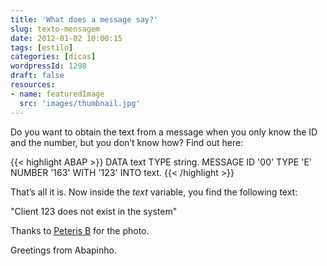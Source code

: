 ```yaml
---
title: 'What does a message say?'
slug: texto-mensagem
date: 2012-01-02 10:00:15
tags: [estilo]
categories: [dicas]
wordpressId: 1298
draft: false
resources:
- name: featuredImage
  src: 'images/thumbnail.jpg'
---
```

Do you want to obtain the text from a message when you only know the ID and the number, but you don’t know how? Find out here:


{{< highlight ABAP >}}
DATA text TYPE string.
MESSAGE ID '00' TYPE 'E' NUMBER '163' WITH '123' INTO text.
{{< /highlight >}}

That’s all it is. Now inside the _text_ variable, you find the following text:

"Client 123 does not exist in the system"

Thanks to [Peteris B][1] for the photo.

Greetings from Abapinho.

   [1]: http://www.flickr.com/photos/flatcat/3555774083/
